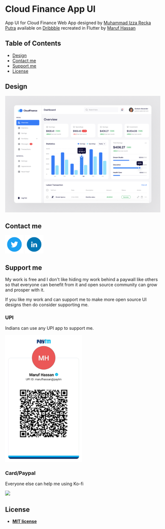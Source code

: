 # Cloud Finance App UI

App UI for Cloud Finance Web App designed by [Muhammad Izza Recka Putra](https://dribbble.com/Adhiari_ishttps://dribbble.com/muhammadizza) available on [Dribbble](https://dribbble.com/shots/22909091-Cloud-Finance-Financial-Management-Dashboard-UI) recreated in Flutter by [Maruf Hassan](https://github.com/zyllus17)

## Table of Contents

- [Design](#design)
- [Contact me](#contact-me)
- [Support me](#support-me)
- [License](#license)

## Design

<img src="screenshots/cloud_finance_poster.png">

## Contact me

<a href="https://twitter.com/zyllus17"><img src="https://github.com/aritraroy/social-icons/blob/master/twitter-icon.png?raw=true" width="60"></a>
<a href="https://www.linkedin.com/in/maruf-hassan/"><img src="https://github.com/aritraroy/social-icons/blob/master/linkedin-icon.png?raw=true" width="60"></a>

## Support me

My work is free and I don't like hiding my work behind a paywall like others so that everyone can benefit from it and open source community can grow and prosper with it.

If you like my work and can support me to make more open source UI designs then do consider supporting me. 

### UPI

Indians can use any UPI app to support me.

<img src="screenshots/upi.jpeg" width="250">

### Card/Paypal

Everyone else can help me using Ko-fi

<a href="https://ko-fi.com/marufhassan"><img src="https://uploads-ssl.webflow.com/5c14e387dab576fe667689cf/61e1116779fc0a9bd5bdbcc7_Frame%206.png" width="60"></a>


## License

- **[MIT license](https://github.com/zyllus17/cloud-/blob/master/LICENSE)**


